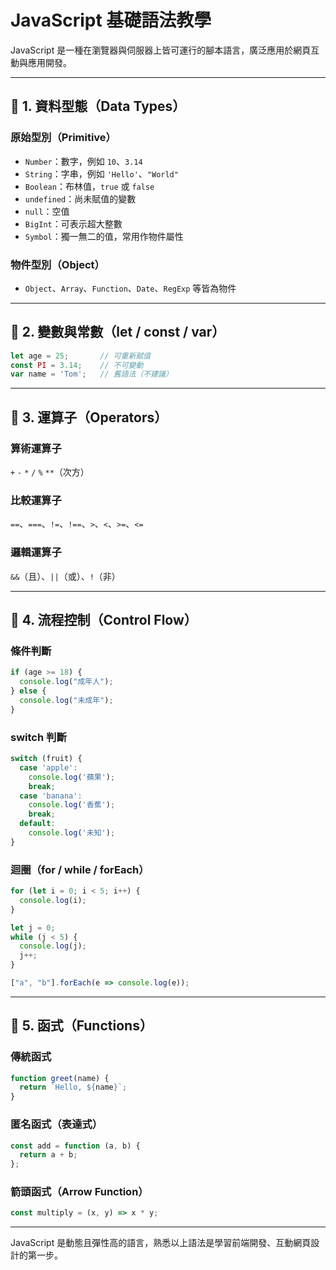 # JavaScript 基礎語法教學

JavaScript 是一種在瀏覽器與伺服器上皆可運行的腳本語言，廣泛應用於網頁互動與應用開發。

---

## 🔹 1. 資料型態（Data Types）

### 原始型別（Primitive）

* `Number`：數字，例如 `10`、`3.14`
* `String`：字串，例如 `'Hello'`、`"World"`
* `Boolean`：布林值，`true` 或 `false`
* `undefined`：尚未賦值的變數
* `null`：空值
* `BigInt`：可表示超大整數
* `Symbol`：獨一無二的值，常用作物件屬性

### 物件型別（Object）

* `Object`、`Array`、`Function`、`Date`、`RegExp` 等皆為物件

---

## 🔹 2. 變數與常數（let / const / var）

```js
let age = 25;       // 可重新賦值
const PI = 3.14;    // 不可變動
var name = 'Tom';   // 舊語法（不建議）
```

---

## 🔹 3. 運算子（Operators）

### 算術運算子

`+` `-` `*` `/` `%` `**`（次方）

### 比較運算子

`==`、`===`、`!=`、`!==`、`>`、`<`、`>=`、`<=`

### 邏輯運算子

`&&`（且）、`||`（或）、`!`（非）

---

## 🔹 4. 流程控制（Control Flow）

### 條件判斷

```js
if (age >= 18) {
  console.log("成年人");
} else {
  console.log("未成年");
}
```

### switch 判斷

```js
switch (fruit) {
  case 'apple':
    console.log('蘋果');
    break;
  case 'banana':
    console.log('香蕉');
    break;
  default:
    console.log('未知');
}
```

### 迴圈（for / while / forEach）

```js
for (let i = 0; i < 5; i++) {
  console.log(i);
}

let j = 0;
while (j < 5) {
  console.log(j);
  j++;
}

["a", "b"].forEach(e => console.log(e));
```

---

## 🔹 5. 函式（Functions）

### 傳統函式

```js
function greet(name) {
  return `Hello, ${name}`;
}
```

### 匿名函式（表達式）

```js
const add = function (a, b) {
  return a + b;
};
```

### 箭頭函式（Arrow Function）

```js
const multiply = (x, y) => x * y;
```

---

JavaScript 是動態且彈性高的語言，熟悉以上語法是學習前端開發、互動網頁設計的第一步。
